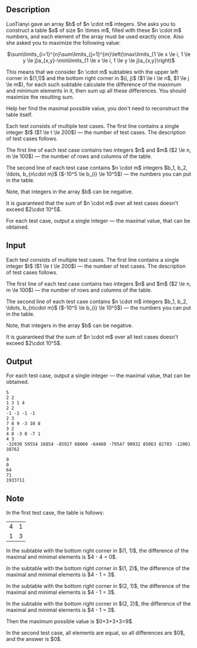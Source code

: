## Description

<div><p>LuoTianyi gave an array $b$ of $n \cdot m$ integers. She asks you to construct a table $a$ of size $n \times m$, filled with these $n \cdot m$ numbers, and each element of the array must be used <span class="tex-font-style-bf">exactly once</span>. Also she asked you to maximize the following value:</p><center> <span>$\sum\limits_{i=1}^{n}\sum\limits_{j=1}^{m}\left(\max\limits_{1 \le x \le i, 1 \le y \le j}a_{x,y}-\min\limits_{1 \le x \le i, 1 \le y \le j}a_{x,y}\right)$</span> </center><p>This means that we consider $n \cdot m$ subtables with the upper left corner in $(1,1)$ and the bottom right corner in $(i, j)$ ($1 \le i \le n$, $1 \le j \le m$), for each such subtable calculate the difference of the maximum and minimum elements in it, then sum up all these differences. You should maximize the resulting sum.</p><p>Help her find the maximal possible value, you don't need to reconstruct the table itself.</p></div><div class="input-specification"><p>Each test consists of multiple test cases. The first line contains a single integer $t$ ($1 \le t \le 200$) — the number of test cases. The description of test cases follows.</p><p>The first line of each test case contains two integers $n$ and $m$ ($2 \le n, m \le 100$) — the number of rows and columns of the table.</p><p>The second line of each test case contains $n \cdot m$ integers $b_1, b_2, \ldots, b_{n\cdot m}$ ($-10^5 \le b_{i} \le 10^5$) — the numbers you can put in the table.</p><p>Note, that integers in the array $b$ <span class="tex-font-style-bf">can be negative</span>.</p><p>It is guaranteed that the sum of $n \cdot m$ over all test cases doesn't exceed $2\cdot 10^5$.</p></div><div class="output-specification"><p>For each test case, output a single integer — the maximal value, that can be obtained.</p></div>

## Input

<p>Each test consists of multiple test cases. The first line contains a single integer $t$ ($1 \le t \le 200$) — the number of test cases. The description of test cases follows.</p><p>The first line of each test case contains two integers $n$ and $m$ ($2 \le n, m \le 100$) — the number of rows and columns of the table.</p><p>The second line of each test case contains $n \cdot m$ integers $b_1, b_2, \ldots, b_{n\cdot m}$ ($-10^5 \le b_{i} \le 10^5$) — the numbers you can put in the table.</p><p>Note, that integers in the array $b$ <span class="tex-font-style-bf">can be negative</span>.</p><p>It is guaranteed that the sum of $n \cdot m$ over all test cases doesn't exceed $2\cdot 10^5$.</p>

## Output

<p>For each test case, output a single integer — the maximal value, that can be obtained.</p>





```input1|2,3,6,7,10,11
5
2 2
1 3 1 4
2 2
-1 -1 -1 -1
2 3
7 8 9 -3 10 8
3 2
4 8 -3 0 -7 1
4 3
-32030 59554 16854 -85927 68060 -64460 -79547 90932 85063 82703 -12001 38762
```




```output1
9
0
64
71
1933711
```



## Note

<p>In the first test case, the table is follows:</p><p></p><table class="tex-tabular"><tbody><tr><td class="tex-tabular-border-left tex-tabular-text-align-center tex-tabular-border-right tex-tabular-border-top tex-tabular-border-bottom">4</td><td class="tex-tabular-border-left tex-tabular-text-align-center tex-tabular-border-right tex-tabular-border-top tex-tabular-border-bottom">1</td></tr><tr><td class="tex-tabular-border-left tex-tabular-text-align-center tex-tabular-border-right tex-tabular-border-top tex-tabular-border-bottom">1</td><td class="tex-tabular-border-left tex-tabular-text-align-center tex-tabular-border-right tex-tabular-border-top tex-tabular-border-bottom">3</td></tr></tbody></table> <p></p><p>In the subtable with the bottom right corner in $(1, 1)$, the difference of the maximal and minimal elements is $4 - 4 = 0$.</p><p>In the subtable with the bottom right corner in $(1, 2)$, the difference of the maximal and minimal elements is $4 - 1 = 3$.</p><p>In the subtable with the bottom right corner in $(2, 1)$, the difference of the maximal and minimal elements is $4 - 1 = 3$.</p><p>In the subtable with the bottom right corner in $(2, 2)$, the difference of the maximal and minimal elements is $4 - 1 = 3$.</p><p>Then the maximum possible value is $0+3+3+3=9$.</p><p>In the second test case, all elements are equal, so all differences are $0$, and the answer is $0$.</p>
